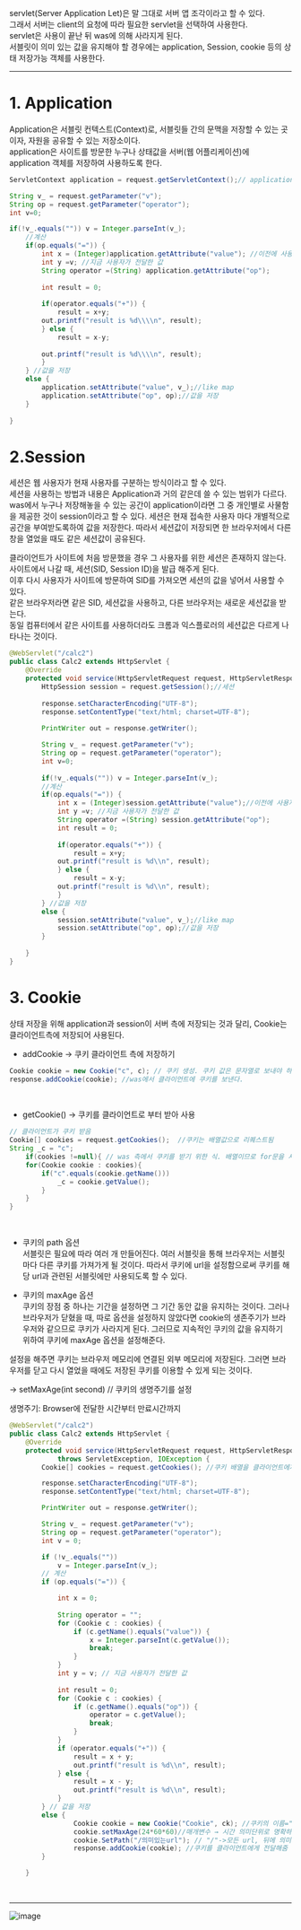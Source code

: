 servlet(Server Application Let)은 말 그대로 서버 앱 조각이라고 할 수 있다. <br>
그래서 서버는 client의 요청에 따라 필요한 servlet을 선택하여 사용한다. <br>
servlet은 사용이 끝난 뒤 was에 의해 사라지게 된다. <br>
서블릿이 의미 있는 값을 유지해야 할 경우에는 application, Session, cookie 등의 상태 저장가능 객체를 사용한다.

***

# 1. Application
Application은 서블릿 컨텍스트(Context)로, 서블릿들 간의 문맥을 저장할 수 있는 곳이자, 자원을 공유할 수 있는 저장소이다.<br>
application은 사이트를 방문한 누구나 상태값을 서버(웹 어플리케이션)에 application 객체를 저장하여 사용하도록 한다.

```java
ServletContext application = request.getServletContext();// application 객체를 생성하여 클라이언트의 정보를 저장한다.

String v_ = request.getParameter("v");
String op = request.getParameter("operator");
int v=0;	

if(!v_.equals("")) v = Integer.parseInt(v_);
	//계산
	if(op.equals("=")) {
		int x = (Integer)application.getAttribute("value");	//이전에 사용자가 전달한 값
		int y =v; //지금 사용자가 전달한 값
		String operator =(String) application.getAttribute("op");
		
		int result = 0;
		
		if(operator.equals("+")) {
			result = x+y;
		out.printf("result is %d\\\\n", result);
		} else {
			result = x-y;
			
		out.printf("result is %d\\\\n", result);
		}
	} //값을 저장
	else {
		application.setAttribute("value", v_);//like map
		application.setAttribute("op", op);//값을 저장
	}
	
}
```

# 2.Session
세션은 웹 사용자가 현재 사용자를 구분하는 방식이라고 할 수 있다. <br>
세션을 사용하는 방법과 내용은 Application과 거의 같은데 쓸 수 있는 범위가 다르다.<br>
was에서 누구나 저장해놓을 수 있는 공간이 application이라면 그 중 개인별로 사물함을 제공한 것이 session이라고 할 수 있다.
세션은 현재 접속한 사용자 마다 개별적으로 공간을 부여받도록하여 값을 저장한다. 따라서 세션값이 저장되면 한 브라우저에서 다른 창을 열었을 때도 같은 세션값이 공유된다.

클라이언트가 사이트에 처음 방문했을 경우 그 사용자를 위한 세션은 존재하지 않는다.<br>
사이트에서 나갈 때, 세션(SID, Session ID)을 발급 해주게 된다.<br>
이후 다시 사용자가 사이트에 방문하여 SID를 가져오면 세션의 값을 넣어서 사용할 수 있다.<br>
같은 브라우저라면 같은 SID, 세션값을 사용하고, 다른 브라우저는 새로운 세션값을 받는다.<br>
동일 컴퓨터에서 같은 사이트를 사용하더라도 크롬과 익스플로러의 세션값은 다르게 나타나는 것이다.<br>

```java
@WebServlet("/calc2")
public class Calc2 extends HttpServlet {
	@Override
	protected void service(HttpServletRequest request, HttpServletResponse response) throws ServletException, IOException{
	    HttpSession session = request.getSession();//세션
	    
		response.setCharacterEncoding("UTF-8");
		response.setContentType("text/html; charset=UTF-8");
		
		PrintWriter out = response.getWriter();

		String v_ = request.getParameter("v");
		String op = request.getParameter("operator");
		int v=0;
		
		if(!v_.equals("")) v = Integer.parseInt(v_);
		//계산
		if(op.equals("=")) {
			int x = (Integer)session.getAttribute("value");//이전에 사용자가 전달한 값
			int y =v; //지금 사용자가 전달한 값
			String operator =(String) session.getAttribute("op");
			int result = 0;
			
			if(operator.equals("+")) {
				result = x+y;
			out.printf("result is %d\\n", result);
			} else {
				result = x-y;
			out.printf("result is %d\\n", result);
			}
		} //값을 저장
		else {
			session.setAttribute("value", v_);//like map
			session.setAttribute("op", op);//값을 저장
		}
		
	}
}
```

# 3. Cookie
상태 저장을 위해 application과 session이 서버 측에 저장되는 것과 달리, Cookie는 클라이언트측에 저장되어 사용된다.

* addCookie -> 쿠키 클라이언트 측에 저장하기
```java
Cookie cookie = new Cookie("c", c); // 쿠키 생성. 쿠키 값은 문자열로 보내야 하는데, json을 사용하면 다양한 값을 쓸 수 있다고 한다.
response.addCookie(cookie); //was에서 클라이언트에 쿠키를 보낸다.
```
<br>

* getCookie() -> 쿠키를 클라이언트로 부터 받아 사용
```java
// 클라이언트가 쿠키 받음
Cookie[] cookies = request.getCookies();  //쿠키는 배열값으로 리퀘스트됨
String _c = "c";
	if(cookies !=null){ // was 측에서 쿠키를 받기 위한 식. 배열이므로 for문을 사용한다.
	for(Cookie cookie : cookies){
		if("c".equals(cookie.getName()))
			_c = cookie.getValue();
		}
	}
}
```
<br>

* 쿠키의 path 옵션 <br>
서블릿은 필요에 따라 여러 개 만들어진다. 여러 서블릿을 통해 브라우저는 서블릿마다 다른 쿠키를 가져가게 될 것이다. 따라서 쿠키에 url을 설정함으로써 쿠키를 해당 url과 관련된 서블릿에만 사용되도록 할 수 있다.

* 쿠키의 maxAge 옵션 <br>
쿠키의 장점 중 하나는 기간을 설정하면 그 기간 동안 값을 유지하는 것이다. 그러나 브라우저가 닫혔을 때, 따로 옵션을 설정하지 않았다면 cookie의 생존주기가 브라우저와 같으므로 쿠키가 사라지게 된다. 그러므로 지속적인 쿠키의 값을 유지하기 위하여 쿠키에 maxAge 옵션을 설정해준다.

설정을 해주면 쿠키는 브라우저 메모리에 연결된 외부 메모리에 저장된다. 그러면 브라우저를 닫고 다시 열었을 때에도 저장된 쿠키를 이용할 수 있게 되는 것이다.

→ setMaxAge(int second) // 쿠키의 생명주기를 설정

생명주기: Browser에 전달한 시간부터 만료시간까지

```java
@WebServlet("/calc2")
public class Calc2 extends HttpServlet {
	@Override
	protected void service(HttpServletRequest request, HttpServletResponse response)
			throws ServletException, IOException {
		Cookie[] cookies = request.getCookies(); //쿠키 배열을 클라이언트에게 받음

		response.setCharacterEncoding("UTF-8");
		response.setContentType("text/html; charset=UTF-8");

		PrintWriter out = response.getWriter();

		String v_ = request.getParameter("v");
		String op = request.getParameter("operator");
		int v = 0;

		if (!v_.equals(""))
			v = Integer.parseInt(v_);
		// 계산
		if (op.equals("=")) {

			int x = 0;
			
			String operator = "";
			for (Cookie c : cookies) {
				if (c.getName().equals("value")) {
					x = Integer.parseInt(c.getValue());
					break;
				}
			}
			int y = v; // 지금 사용자가 전달한 값
			
			int result = 0;
			for (Cookie c : cookies) {
				if (c.getName().equals("op")) {
					operator = c.getValue();
					break;
				}
			}
			if (operator.equals("+")) {
				result = x + y;
				out.printf("result is %d\\n", result);
			} else {
				result = x - y;
				out.printf("result is %d\\n", result);
			}
		} // 값을 저장
		else {
				Cookie cookie = new Cookie("Cookie", ck); //쿠키의 이름="Cookie", 값=ck 로 설정
				cookie.setMaxAge(24*60*60)//매개변수 → 시간 의미단위로 명확하게 표현
				cookie.SetPath("/의미있는url"); // "/"->모든 url, 뒤에 의미 있는 url 붙여줌
				response.addCookie(cookie); //쿠키를 클라이언트에게 전달해줌
		}

	}
```
<br>

***

![image](https://user-images.githubusercontent.com/62749021/203267753-29ab20ed-a4f9-4418-be93-64270653143d.png)

